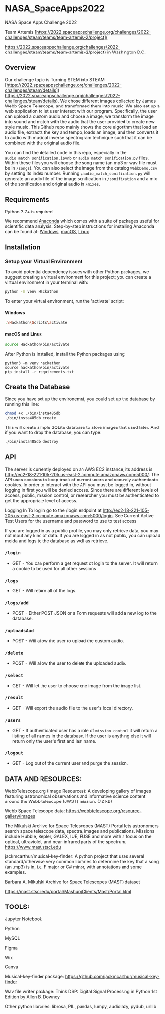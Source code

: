 # NASA_SpaceApps2022


NASA Space Apps Challenge 2022


Team Artemis [https://2022.spaceappschallenge.org/challenges/2022-challenges/steam/teams/team-artemis-2/project]( 


https://2022.spaceappschallenge.org/challenges/2022-challenges/steam/teams/team-artemis-2/project) in Washington D.C.

## Overview
Our challenge topic is Turning STEM into STEAM [https://2022.spaceappschallenge.org/challenges/2022-challenges/steam/details]( https://2022.spaceappschallenge.org/challenges/2022-challenges/steam/details). We chose different images collected by James Webb Space Telescope, and transformed them into music. We also set up a web application to let user interact with our program. Specifically, the user can upload a custom audio and choose a image, we transform the image into sound and match with the audio that the user provided to create new style music. This Github repo mainly shows the core algorithm that load an audio file, extracts the key and tempo, loads an image, and then converts it to audio with musical inverse spectrogram technique such that it can be combined with the original audio file. 

You can find the detailed code in this repo, especially in the `audio_match_sonification.ipynb` or `audio_match_sonification.py` files. Within these files you will choose the song name (an mp3 or wav file must be in `/songs`). You can also select the image from the catalog `WebbDemo.csv` by setting its index number. Running `/audio_match_sonification.py` will generate an audio file of the image sonification in `/sonification` and a mix of the sonification and original audio in `/mixes`. 








## Requirements

Python 3.7+ is required.  

We recommend [Anaconda](https://www.continuum.io/downloads/) which comes with a suite of packages useful for scientific data analysis. Step-by-step instructions for installing Anaconda can be found at: [Windows](https://docs.anaconda.com/anaconda/install/windows/), [macOS](https://docs.anaconda.com/anaconda/install/mac-os/), [Linux](https://docs.anaconda.com/anaconda/install/linux/)

## Installation

### Setup your Virtual Environment
To avoid potential dependency issues with other Python packages, we suggest creating a virtual environment for this project; you can create a virtual environment in your terminal with:

```bash
python -m venv Hackathon
```

To enter your virtual environment, run the 'activate' script:

#### Windows

```bash
.\Hackathon\Scripts\activate
```

#### macOS and Linux

```bash
source Hackathon/bin/activate
```


After Python is installed, install the Python packages using:

```shell
python3 -m venv hackathon 
source hackathon/bin/activate
pip install -r requirements.txt
```

## Create the Database
Since you have set up the environemnt, you could set up the database by running this line:

```bash
chmod +x ./bin/insta485db
./bin/insta485db create
```

This will create simple SQLite database to store images that used later.
And if you want to drop the database, you can type:

```bash
./bin/insta485db destroy
```



## API
The server is currently deployed on an AWS EC2 instance, its address is http://ec2-18-221-105-205.us-east-2.compute.amazonaws.com:5000/. The API uses sessions to keep track of current users and securely authenticate cookies. In order to interact with the API you must be logged in, without logging in first you will be denied access. Since there are different levels of access, public, mission control, or researcher you must be authenticated to get the appropriate level of access.

Logging In
To log in go to the /login endpoint at http://ec2-18-221-105-205.us-east-2.compute.amazonaws.com:5000/login. See Current Active Test Users for the username and password to use to test access

If you are logged in as a public profile, you may only retrieve data, you may not input any kind of data. If you are logged in as not public, you can upload meida and logs to the database as well as retrieve.

### `/login`
- GET - You can perform a get request ot login to the server. It will return a cookie to be used for all other sessions

### `/logs`
- GET - Will return all of the logs.

### `/logs/add`
- POST - Either POST JSON or a Form requests will add a new log to the database.

### `/uploadsAud`
- POST - Will allow the user to upload the custom audio.

### `/delete`
- POST - Will allow the user to delete the uploaded audio.

### `/select`
- GET - Will let the user to choose one image from the image list.

### `/result`
- GET - Will export the audio file to the user's local directory.

### `/users`
- GET - If authenticated user has a role of `mission control` it will return a listing of all names in the database. If the user is anything else it will return only the user's first and last name.

### `/logout`
- GET - Log out of the current user and purge the session.


## DATA AND RESOURCES:


WebbTelescope.org (Image Resources): A developing gallery of images featuring astronomical observations and informative science content around the Webb telescope (JWST) mission. (72 kB)



Webb Space Telescope data: https://webbtelescope.org/resource-gallery/images



The Mikulski Archive for Space Telescopes (MAST) Portal lets astronomers search space telescope data, spectra, images and publications. Missions include Hubble, Kepler, GALEX, IUE, FUSE and more with a focus on the optical, ultraviolet, and near-infrared parts of the spectrum. https://www.mast.stsci.edu



jackmcarthur/musical-key-finder: A python project that uses several standard/otherwise very common libraries to determine the key that a song (an .mp3) is in, i.e. F major or C# minor, with annotations and some examples.



Barbara A. Mikulski Archive for Space Telescopes (MAST) dataset


https://mast.stsci.edu/portal/Mashup/Clients/Mast/Portal.html




## TOOLS:

Jupyter Notebook


Python


MySQL


Figma


Wix


Canva


Musical-key-finder package: https://github.com/jackmcarthur/musical-key-finder


Wav file writer package: Think DSP: Digital Signal Processing in Python 1st Edition by Allen B. Downey


Other python libraries: librosa, PIL, pandas, lumpy, audiolazy, pydub, urllib

